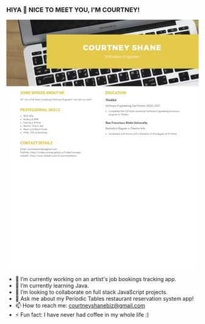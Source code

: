 ### HIYA 👋 NICE TO MEET YOU, I'M COURTNEY!

![PICTURE OF CODING](https://raw.githubusercontent.com/CoderCourtney/CoderCourtney/main/GitHub-Resume.jpg)

- 🔭 I’m currently working on an artist's job bookings tracking app.
- 🌱 I’m currently learning Java.
- 👯 I’m looking to collaborate on full stack JavaScript projects.
- 💬 Ask me about my Periodic Tables restaurant reservation system app! 
- 📫 How to reach me: courtneyshanebiz@gmail.com
- ⚡ Fun fact: I have never had coffee in my whole life :) 

